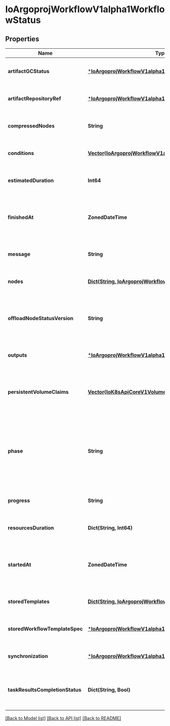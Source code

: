 # IoArgoprojWorkflowV1alpha1WorkflowStatus


## Properties
Name | Type | Description | Notes
------------ | ------------- | ------------- | -------------
**artifactGCStatus** | [***IoArgoprojWorkflowV1alpha1ArtGCStatus**](IoArgoprojWorkflowV1alpha1ArtGCStatus.md) |  | [optional] [default to nothing]
**artifactRepositoryRef** | [***IoArgoprojWorkflowV1alpha1ArtifactRepositoryRefStatus**](IoArgoprojWorkflowV1alpha1ArtifactRepositoryRefStatus.md) |  | [optional] [default to nothing]
**compressedNodes** | **String** | Compressed and base64 decoded Nodes map | [optional] [default to nothing]
**conditions** | [**Vector{IoArgoprojWorkflowV1alpha1Condition}**](IoArgoprojWorkflowV1alpha1Condition.md) | Conditions is a list of conditions the Workflow may have | [optional] [default to nothing]
**estimatedDuration** | **Int64** | EstimatedDuration in seconds. | [optional] [default to nothing]
**finishedAt** | **ZonedDateTime** | Time is a wrapper around time.Time which supports correct marshaling to YAML and JSON.  Wrappers are provided for many of the factory methods that the time package offers. | [optional] [default to nothing]
**message** | **String** | A human readable message indicating details about why the workflow is in this condition. | [optional] [default to nothing]
**nodes** | [**Dict{String, IoArgoprojWorkflowV1alpha1NodeStatus}**](IoArgoprojWorkflowV1alpha1NodeStatus.md) | Nodes is a mapping between a node ID and the node&#39;s status. | [optional] [default to nothing]
**offloadNodeStatusVersion** | **String** | Whether on not node status has been offloaded to a database. If exists, then Nodes and CompressedNodes will be empty. This will actually be populated with a hash of the offloaded data. | [optional] [default to nothing]
**outputs** | [***IoArgoprojWorkflowV1alpha1Outputs**](IoArgoprojWorkflowV1alpha1Outputs.md) |  | [optional] [default to nothing]
**persistentVolumeClaims** | [**Vector{IoK8sApiCoreV1Volume}**](IoK8sApiCoreV1Volume.md) | PersistentVolumeClaims tracks all PVCs that were created as part of the io.argoproj.workflow.v1alpha1. The contents of this list are drained at the end of the workflow. | [optional] [default to nothing]
**phase** | **String** | Phase a simple, high-level summary of where the workflow is in its lifecycle. Will be \&quot;\&quot; (Unknown), \&quot;Pending\&quot;, or \&quot;Running\&quot; before the workflow is completed, and \&quot;Succeeded\&quot;, \&quot;Failed\&quot; or \&quot;Error\&quot; once the workflow has completed. | [optional] [default to nothing]
**progress** | **String** | Progress to completion | [optional] [default to nothing]
**resourcesDuration** | **Dict{String, Int64}** | ResourcesDuration is the total for the workflow | [optional] [default to nothing]
**startedAt** | **ZonedDateTime** | Time is a wrapper around time.Time which supports correct marshaling to YAML and JSON.  Wrappers are provided for many of the factory methods that the time package offers. | [optional] [default to nothing]
**storedTemplates** | [**Dict{String, IoArgoprojWorkflowV1alpha1Template}**](IoArgoprojWorkflowV1alpha1Template.md) | StoredTemplates is a mapping between a template ref and the node&#39;s status. | [optional] [default to nothing]
**storedWorkflowTemplateSpec** | [***IoArgoprojWorkflowV1alpha1WorkflowSpec**](IoArgoprojWorkflowV1alpha1WorkflowSpec.md) |  | [optional] [default to nothing]
**synchronization** | [***IoArgoprojWorkflowV1alpha1SynchronizationStatus**](IoArgoprojWorkflowV1alpha1SynchronizationStatus.md) |  | [optional] [default to nothing]
**taskResultsCompletionStatus** | **Dict{String, Bool}** | TaskResultsCompletionStatus tracks task result completion status (mapped by node ID). Used to prevent premature archiving and garbage collection. | [optional] [default to nothing]


[[Back to Model list]](../README.md#models) [[Back to API list]](../README.md#api-endpoints) [[Back to README]](../README.md)


